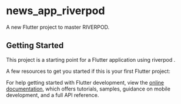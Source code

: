 # news_app_riverpod

A new Flutter project to master RIVERPOD.

## Getting Started

This project is a starting point for a Flutter application using riverpod .

A few resources to get you started if this is your first Flutter project:

For help getting started with Flutter development, view the
[online documentation](https://docs.flutter.dev/), which offers tutorials,
samples, guidance on mobile development, and a full API reference.
